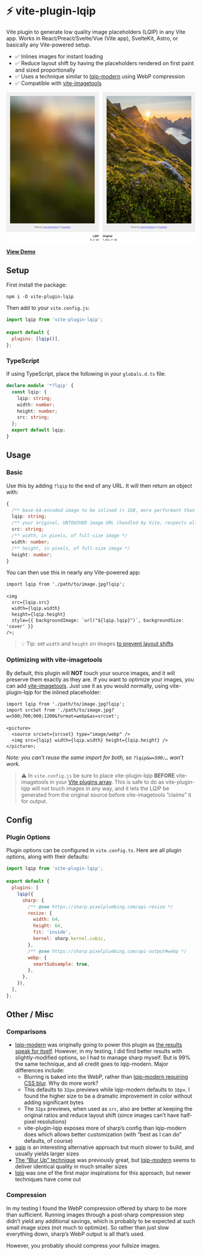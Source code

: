 # ⚡ vite-plugin-lqip

Vite plugin to generate low quality image placeholders (LQIP) in any Vite app. Works in React/Preact/Svelte/Vue (Vite app), SvelteKit, Astro, or basically any Vite-powered setup.

- ✅ Inlines images for instant loading
- ✅ Reduce layout shift by having the placeholders rendered on first paint and sized proportionally
- ✅ Uses a technique similar to [lqip-modern](https://github.com/transitive-bullshit/lqip-modern) using WebP compression
- ✅ Compatible with [vite-imagetools](https://github.com/JonasKruckenberg/imagetools)

![](./.github/example-06.png)

**[View Demo](https://vite-plugin-lqip.pages.dev)**

## Setup

First install the package:

```
npm i -D vite-plugin-lqip
```

Then add to your `vite.config.js`:

```js
import lqip from 'vite-plugin-lqip';

export default {
  plugins: [lqip()],
};
```

### TypeScript

If using TypeScript, place the following in your `globals.d.ts` file:

```ts
declare module '*?lqip' {
  const lqip: {
    lqip: string;
    width: number;
    height: number;
    src: string;
  };
  export default lqip;
}
```

## Usage

### Basic

Use this by adding `?lqip` to the end of any URL. It will then return an object with:

```ts
{
  /** base-64-encoded image to be inlined (< 1kB, more performant than an extra network request) */
  lqip: string;
  /** your original, UNTOUCHED image URL (handled by Vite, respects all your settings) */
  src: string;
  /** width, in pixels, of full-size image */
  width: number;
  /** height, in pixels, of full-size image */
  height: number;
}
```

You can then use this in nearly any Vite-powered app:

```tsx
import lqip from './path/to/image.jpg?lqip';

<img
  src={lqip.src}
  width={lqip.width}
  height={lqip.height}
  style={{ backgroundImage: `url("${lqip.lqip}")`, backgroundSize: 'cover' }}
/>;
```

> 💡 Tip: set `width` and `height` on images [to prevent layout shifts](https://www.smashingmagazine.com/2020/03/setting-height-width-images-important-again/)

### Optimizing with vite-imagetools

By default, this plugin will **NOT** touch your source images, and it will preserve them exactly as they are. If you want to optimize your images, you can add [vite-imagetools](https://github.com/JonasKruckenberg/imagetools). Just use it as you would normally, using vite-plugin-lqip for the inlined placeholder:

```tsx
import lqip from './path/to/image.jpg?lqip';
import srcSet from './path/to/image.jpg?w=500;700;900;1200&format=webp&as=srcset';

<picture>
  <source srcset={srcset} type="image/webp" />
  <img src={lqip} width={lqip.width} height={lqip.height} />
</picture>;
```

_Note: you can’t reuse the same import for both, so `?lqip&w=500;…` won’t work._

> ⚠️ In `vite.config.js` be sure to place vite-plugin-lqip **BEFORE** vite-imagetools in your [Vite plugins array](https://vitejs.dev/plugins/). This is safe to do as vite-plugin-lqip will not touch images in any way, and it lets the LQIP be generated from the original source before vite-imagetools ”claims” it for output.

## Config

### Plugin Options

Plugin options can be configured in `vite.config.ts`. Here are all plugin options, along with their defaults:

```js
import lqip from 'vite-plugin-lqip';

export default {
  plugins: [
    lqip({
      sharp: {
        /** @see https://sharp.pixelplumbing.com/api-resize */
        resize: {
          width: 64,
          height: 64,
          fit: 'inside',
          kernel: sharp.kernel.cubic,
        },
        /** @see https://sharp.pixelplumbing.com/api-output#webp */
        webp: {
          smartSubsample: true,
        },
      },
    }),
  ],
};
```

## Other / Misc

### Comparisons

- [lqip-modern](https://github.com/transitive-bullshit/lqip-modern/) was originally going to power this plugin as [the results speak for itself](https://transitive-bullshit.github.io/lqip-modern/). However, in my testing, I did find better results with slightly-modified options, so I had to manage sharp myself. But is 99% the same technique, and all credit goes to lqip-modern. Major differences include:
  - Blurring is baked into the WebP, rather than [lqip-modern requiring CSS blur](https://github.com/transitive-bullshit/lqip-modern/pull/4). Why do more work?
  - This defaults to `32px` previews while lqip-modern defaults to `16px`. I found the higher size to be a dramatic improvement in color without adding significant bytes
  - The `32px` previews, when used as `src`, also are better at keeping the original ratios and reduce layout shift (since images can’t have half-pixel resolutions)
  - vite-plugin-lqip exposes more of sharp’s config than lqip-modern does which allows better customization (with “best as I can do” defaults, of course)
- [sqip](https://github.com/axe312ger/sqip) is an interesting alternative approach but much slower to build, and usually yields larger sizes
- [The “Blur Up” technique](https://css-tricks.com/the-blur-up-technique-for-loading-background-images/) was previously great, but [lqip-modern](https://github.com/transitive-bullshit/lqip-modern) seems to deliver identical quality in much smaller sizes
- [lqip](https://github.com/zouhir/lqip) was one of the first major inspirations for this approach, but newer techniques have come out

### Compression

In my testing I found the WebP compression offered by sharp to be more than sufficient. Running images through a post-sharp compression step didn’t yield any additional savings, which is probably to be expected at such small image sizes (not much to optimize). So rather than just slow everything down, sharp’s WebP output is all that’s used.

However, you probably should compress your fullsize images.
